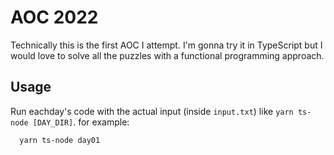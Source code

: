 # AOC 2022
Technically this is the first AOC I attempt. I'm gonna try it in TypeScript but I would love to solve all the puzzles with a functional programming approach.

## Usage
Run eachday's code with the actual input (inside `input.txt`) like `yarn ts-node [DAY_DIR]`. for example:
```sh
  yarn ts-node day01
```
